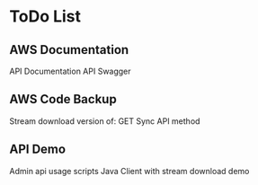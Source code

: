 # ToDo List

## AWS Documentation

API Documentation
API Swagger

## AWS Code Backup

Stream download version of: GET Sync API method

## API Demo

Admin api usage scripts 
Java Client with stream download demo
